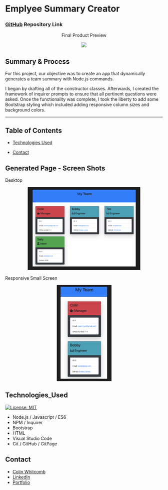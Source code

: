 # Emplyee Summary Creator

### [GitHub](https://github.com/Colin-Whitcomb) Repository Link

 <p align="center">
 Final Product Preview
 </p>
<p align="center">
    <img src="https://media.giphy.com/media/jqq8AhrUuQfFbWZE43/giphy.gif" width="500" />
</p>
    
## Summary & Process
For this project, our objective was to create an app that dynamically generates a team summary with Node.js commands.

I began by drafting all of the constructor classes. Afterwards, I created the framework of inquirer prompts to ensure that all pertinent questions were asked. Once the functionality was complete, I took the liberty to add some Bootstrap styling which included adding responsive column sizes and background colors.
_______
## Table of Contents

* [Technologies Used](#technologies_used)

* [Contact](#contact)

## Generated Page - Screen Shots 
Desktop 
<p align="center">
    <img src="images/ss3.png" width="360" />
</p>

Responsive Small Screen
<p align="center">
    <img src="images/ss4.png" width="175" />
</p>
 



## Technologies_Used
[![License: MIT](https://img.shields.io/badge/License-MIT-yellow.svg)](https://opensource.org/licenses/MIT)

- Node.js / Javascript / ES6
- NPM / Inquirer
- Bootstrap 
- HTML 
- Visual Studio Code
- Git / GitHub / GitPage

## Contact

* [Colin Whitcomb](https://github.com/Colin-Whitcomb)
* [LinkedIn](https://www.linkedin.com/in/colin-whitcomb-b808301a6/)
* [Portfolio](https://colin-whitcomb.github.io/Portfolio/)